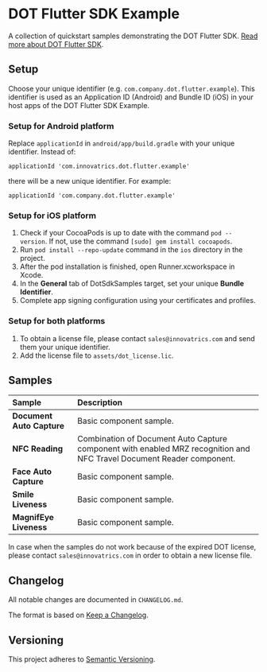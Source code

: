# DOT Flutter SDK Example

A collection of quickstart samples demonstrating the DOT Flutter SDK. [Read more about DOT Flutter SDK](https://developers.innovatrics.com/digital-onboarding/).

## Setup

Choose your unique identifier (e.g. `com.company.dot.flutter.example`). This identifier is used as an Application ID (Android) and Bundle ID (iOS) in your host apps of the DOT Flutter SDK Example.

### Setup for Android platform

Replace `applicationId` in `android/app/build.gradle` with your unique identifier. Instead of:

```
applicationId 'com.innovatrics.dot.flutter.example'
```

there will be a new unique identifier. For example:

```
applicationId 'com.company.dot.flutter.example'
```

### Setup for iOS platform

1. Check if your CocoaPods is up to date with the command `pod --version`. If not, use the command `[sudo] gem install cocoapods`.
1. Run `pod install --repo-update` command in the `ios` directory in the project.
1. After the pod installation is finished, open Runner.xcworkspace in Xcode.
1. In the **General** tab of DotSdkSamples target, set your unique **Bundle Identifier**.
1. Complete app signing configuration using your certificates and profiles.

### Setup for both platforms

1. To obtain a license file, please contact `sales@innovatrics.com` and send them your unique identifier.
1. Add the license file to `assets/dot_license.lic`.

## Samples

| Sample                    | Description                                                                                                           |
|:--------------------------|:----------------------------------------------------------------------------------------------------------------------|
| **Document Auto Capture** | Basic component sample.                                                                                               |
| **NFC Reading**           | Combination of Document Auto Capture component with enabled MRZ recognition and NFC Travel Document Reader component. |
| **Face Auto Capture**     | Basic component sample.                                                                                               |
| **Smile Liveness**        | Basic component sample.                                                                                               |
| **MagnifEye Liveness**    | Basic component sample.                                                                                               |

In case when the samples do not work because of the expired DOT license, please contact `sales@innovatrics.com` in order to obtain a new license file.

## Changelog

All notable changes are documented in `CHANGELOG.md`.

The format is based on [Keep a Changelog](https://keepachangelog.com/en/1.1.0/).

## Versioning

This project adheres to [Semantic Versioning](https://semver.org/spec/v2.0.0.html).
